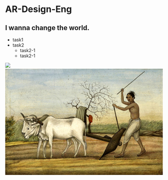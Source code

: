 # AR-Design-Eng
## I wanna change the world.

* task1
* task2
  * task2-1
  * task2-1

 ![](https://media.cnn.com/api/v1/images/stellar/prod/230925095158-01-bruce-willis-emma-willis-file.jpg?c=16x9&q=h_438,w_780,c_fill)
 ![](Folder1/image0.jpeg)
 


